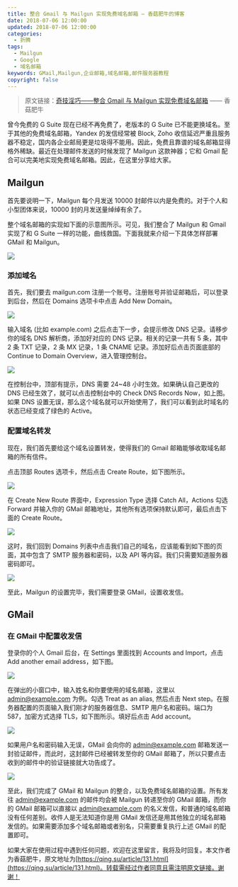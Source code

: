 ```yaml
---
title: 整合 Gmail 与 Mailgun 实现免费域名邮箱 — 香菇肥牛的博客
date: 2018-07-06 12:00:00
updated: 2018-07-06 12:00:00
categories:
  - 折腾
tags:
  - Mailgun
  - Google
  - 域名邮箱
keywords: GMail,Mailgun,企业邮箱,域名邮箱,邮件服务器教程
copyright: false
---
```


> 原文链接：[奇技淫巧——整合 Gmail 与 Mailgun 实现免费域名邮箱](https://qing.su/article/131.html) —— 香菇肥牛

曾今免费的 G Suite 现在已经不再免费了，老版本的 G Suite 已不能更换域名。至于其他的免费域名邮箱，Yandex 的发信经常被 Block, Zoho 收信延迟严重且服务器不稳定，国内各企业邮局更是垃圾得不能用。因此，免费且靠谱的域名邮箱显得格外稀缺。最近在处理邮件发送的时候发现了 Mailgun 这款神器；它和 Gmail 配合可以完美地实现免费域名邮箱。因此，在这里分享给大家。

<!--more-->

## Mailgun

首先要说明一下，Mailgun 每个月发送 10000 封邮件以内是免费的。对于个人和小型团体来说，10000 封的月发送量绰绰有余了。

整个域名邮箱的实现如下面的示意图所示。可见，我们整合了 Mailgun 和 Gmail 实现了和 G Suite 一样的功能，曲线救国。下面我就来介绍一下具体怎样部署 GMail 和 Mailgun。

![](https://img.iszy.xyz/20190318213136.png)

### 添加域名

首先，我们要去 mailgun.com 注册一个账号。注册账号并验证邮箱后，可以登录到后台，然后在 Domains 选项卡中点击 Add New Domain。

![](https://img.iszy.xyz/20190318213148.png)

输入域名 (比如 example.com) 之后点击下一步，会提示修改 DNS 记录。请移步你的域名 DNS 解析商，添加好对应的 DNS 记录。相关的记录一共有 5 条，其中 2 条 TXT 记录，2 条 MX 记录，1 条 CNAME 记录。添加好后点击页面底部的 Continue to Domain Overview，进入管理控制台。

![](https://img.iszy.xyz/20190318213158.png)

在控制台中，顶部有提示，DNS 需要 24~48 小时生效。如果确认自己更改的 DNS 已经生效了，就可以点击控制台中的 Check DNS Records Now，如上图。如果 DNS 设置无误，那么这个域名就可以开始使用了，我们可以看到此时域名的状态已经变成了绿色的 Active。

### 配置域名转发

现在，我们首先要给这个域名设置转发，使得我们的 Gmail 邮箱能够收取域名邮箱的所有信件。

点击顶部 Routes 选项卡，然后点击 Create Route，如下图所示。

![](https://img.iszy.xyz/20190318213212.png)

在 Create New Route 界面中，Expression Type 选择 Catch All，Actions 勾选 Forward 并输入你的 GMail 邮箱地址，其他所有选项保持默认即可，最后点击下面的 Create Route。

![](https://img.iszy.xyz/20190318213224.png)

这时，我们回到 Domains 列表中点击我们自己的域名，应该能看到如下图的页面，其中包含了 SMTP 服务器和密码，以及 API 等内容。我们只需要知道服务器密码即可。

![](https://img.iszy.xyz/20190318213235.png)

至此，Mailgun 的设置完毕，我们需要登录 GMail，设置收发信。

## GMail

### 在 GMail 中配置收发信

登录你的个人 Gmail 后台，在 Settings 里面找到 Accounts and Import，点击 Add another email address，如下图。

![](https://img.iszy.xyz/20190318213248.png)

在弹出的小窗口中，输入姓名和你要使用的域名邮箱，这里以 admin@example.com 为例。勾选 Treat as an alias, 然后点击 Next step。在服务器配置的页面输入我们刚才的服务器信息、SMTP 用户名和密码。端口为 587，加密方式选择 TLS，如下图所示。填好后点击 Add account。

![](https://img.iszy.xyz/20190318213257.png)

如果用户名和密码输入无误，GMail 会向你的 admin@example.com 邮箱发送一封验证邮件，而此时，这封邮件已经被转发至你的 GMail 邮箱了，所以只要点击收到的邮件中的验证链接就大功告成了。

![](https://img.iszy.xyz/20190318213309.png)

至此，我们完成了 GMail 和 Mailgun 的整合，以及免费域名邮箱的设置。所有发往 admin@example.com 的邮件均会被 Mailgun 转递至你的 GMail 邮箱，而你的 GMail 邮箱可以直接以 admin@example.com 的名义发信，和普通的域名邮箱没有任何差别。收件人是无法知道你是用 GMail 发信还是用其他独立的域名邮箱发信的。如果需要添加多个域名邮箱或者别名，只需要重复执行上述 GMail 的配置即可。

如果大家在使用过程中遇到任何问题，欢迎在这里留言，我将及时回复。本文作者为香菇肥牛，原文地址为[https://qing.su/article/131.html](https://qing.su/article/131.html)。转载需经过作者同意且需注明原文链接。谢谢！

